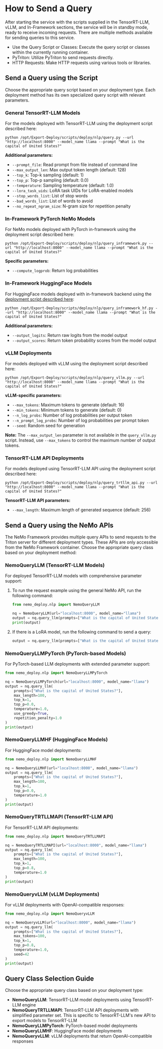 # How to Send a Query

After starting the service with the scripts supplied in the TensorRT-LLM, vLLM, and In-Framework sections, the service will be in standby mode, ready to receive incoming requests. There are multiple methods available for sending queries to this service.

* Use the Query Script or Classes: Execute the query script or classes within the currently running container.
* PyTriton: Utilize PyTriton to send requests directly.
* HTTP Requests: Make HTTP requests using various tools or libraries.


## Send a Query using the Script

Choose the appropriate query script based on your deployment type. Each deployment method has its own specialized query script with relevant parameters.


### General TensorRT-LLM Models

For the models deployed with TensorRT-LLM using the deployment script described here:

```shell
python /opt/Export-Deploy/scripts/deploy/nlp/query.py --url "http://localhost:8000" --model_name llama --prompt "What is the capital of United States?"
```

**Additional parameters:**
- `--prompt_file`: Read prompt from file instead of command line
- `--max_output_len`: Max output token length (default: 128)
- `--top_k`: Top-k sampling (default: 1)
- `--top_p`: Top-p sampling (default: 0.0)
- `--temperature`: Sampling temperature (default: 1.0)
- `--lora_task_uids`: LoRA task UIDs for LoRA-enabled models
- `--stop_words_list`: List of stop words
- `--bad_words_list`: List of words to avoid
- `--no_repeat_ngram_size`: N-gram size for repetition penalty

### In-Framework PyTorch NeMo Models

For NeMo models deployed with PyTorch in-framework using the deployment script described here:

```shell
python /opt/Export-Deploy/scripts/deploy/nlp/query_inframework.py --url "http://localhost:8000" --model_name llama --prompt "What is the capital of United States?"
```

**Specific parameters:**
- `--compute_logprob`: Return log probabilities


### In-Framework HuggingFace Models

For HuggingFace models deployed with in-framework backend using the [deployment script described here](../automodel/automodel-in-framework.md):

```shell
python /opt/Export-Deploy/scripts/deploy/nlp/query_inframework_hf.py --url "http://localhost:8000" --model_name llama --prompt "What is the capital of United States?"
```

**Additional parameters:**
- `--output_logits`: Return raw logits from the model output
- `--output_scores`: Return token probability scores from the model output


### vLLM Deployments

For models deployed with vLLM using the deployment script described here:

```shell
python /opt/Export-Deploy/scripts/deploy/nlp/query_vllm.py --url "http://localhost:8000" --model_name llama --prompt "What is the capital of United States?"
```

**vLLM-specific parameters:**
- `--max_tokens`: Maximum tokens to generate (default: 16)
- `--min_tokens`: Minimum tokens to generate (default: 0)
- `--n_log_probs`: Number of log probabilities per output token
- `--n_prompt_log_probs`: Number of log probabilities per prompt token
- `--seed`: Random seed for generation

**Note:** The `--max_output_len` parameter is not available in the `query_vllm.py` script. Instead, use `--max_tokens` to control the maximum number of output tokens.


### TensorRT-LLM API Deployments

For models deployed using TensorRT-LLM API using the deployment script described here:

```shell
python /opt/Export-Deploy/scripts/deploy/nlp/query_trtllm_api.py --url "http://localhost:8000" --model_name llama --prompt "What is the capital of United States?"
```

**TensorRT-LLM API parameters:**
- `--max_length`: Maximum length of generated sequence (default: 256)

   

## Send a Query using the NeMo APIs

The NeMo Framework provides multiple query APIs to send requests to the Triton server for different deployment types. These APIs are only accessible from the NeMo Framework container. Choose the appropriate query class based on your deployment method:

### NemoQueryLLM  (TensorRT-LLM Models)

For deployed TensorRT-LLM models with comprehensive parameter support:

1. To run the request example using the general NeMo API, run the following command:

   ```python
   from nemo_deploy.nlp import NemoQueryLLM

   nq = NemoQueryLLM(url="localhost:8000", model_name="llama")
   output = nq.query_llm(prompts=["What is the capital of United States?"], max_output_len=10, top_k=1, top_p=0.0, temperature=1.0)
   print(output)
   ```

2. If there is a LoRA model, run the following command to send a query:

   ```python
   output = nq.query_llm(prompts=["What is the capital of United States?"], max_output_len=10, top_k=1, top_p=0.0, temperature=1.0, lora_uids=["0"])
   ```

### NemoQueryLLMPyTorch (PyTorch-based Models)

For PyTorch-based LLM deployments with extended parameter support:

```python
from nemo_deploy.nlp import NemoQueryLLMPyTorch

nq = NemoQueryLLMPyTorch(url="localhost:8000", model_name="llama")
output = nq.query_llm(
    prompts=["What is the capital of United States?"],
    max_length=100,
    top_k=1,
    top_p=0.0,
    temperature=1.0,
    use_greedy=True,
    repetition_penalty=1.0
)
print(output)
```

### NemoQueryLLMHF (HuggingFace Models)

For HuggingFace model deployments:

```python
from nemo_deploy.nlp import NemoQueryLLMHF

nq = NemoQueryLLMHF(url="localhost:8000", model_name="llama")
output = nq.query_llm(
    prompts=["What is the capital of United States?"],
    max_length=100,
    top_k=1,
    top_p=0.0,
    temperature=1.0
)
print(output)
```

### NemoQueryTRTLLMAPI (TensorRT-LLM API)

For TensorRT-LLM API deployments:

```python
from nemo_deploy.nlp import NemoQueryTRTLLMAPI

nq = NemoQueryTRTLLMAPI(url="localhost:8000", model_name="llama")
output = nq.query_llm(
    prompts=["What is the capital of United States?"],
    max_length=100,
    top_k=1,
    top_p=0.8,
    temperature=1.0
)
print(output)
```

### NemoQueryvLLM (vLLM Deployments)

For vLLM deployments with OpenAI-compatible responses:

```python
from nemo_deploy.nlp import NemoQueryvLLM

nq = NemoQueryvLLM(url="localhost:8000", model_name="llama")
output = nq.query_llm(
    prompts=["What is the capital of United States?"],
    max_tokens=100,
    top_k=1,
    top_p=0.8,
    temperature=1.0,
    seed=42
)
print(output)
```

## Query Class Selection Guide

Choose the appropriate query class based on your deployment type:

- **NemoQueryLLM**: TensorRT-LLM model deployments using TensorRT-LLM engine
- **NemoQueryTRTLLMAPI**: TensorRT-LLM API deployments with simplified parameter set. This is specific to TensorRT-LLM's new API to export models to TensorRT-LLM
- **NemoQueryLLMPyTorch**: PyTorch-based model deployments
- **NemoQueryLLMHF**: HuggingFace model deployments 
- **NemoQueryvLLM**: vLLM deployments that return OpenAI-compatible responses


